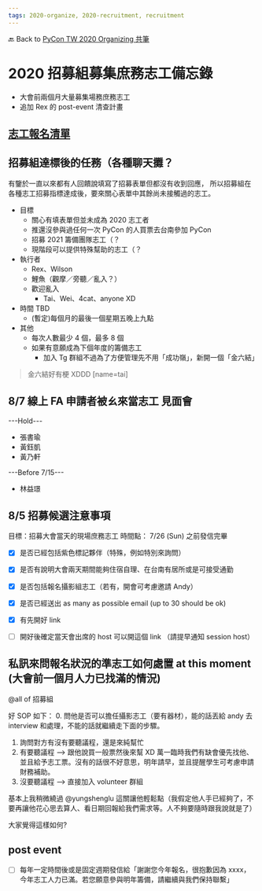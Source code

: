 ```yaml
---
tags: 2020-organize, 2020-recruitment, recruitment
---
```


🔙 Back to [PyCon TW 2020 Organizing 共筆](/5u84SOprTUeQYBR57TH49w)

# 2020 招募組募集庶務志工備忘錄

- 大會前兩個月大量募集場務庶務志工
- 追加 Rex 的 post-event 清查計畫

## [志工報名清單](https://docs.google.com/spreadsheets/d/1vEA9xjZIuRbpw9J1GrveGLkeMz1R9AFrMdv9a9B5tR4/edit#gid=1971857186)

## 招募組達標後的任務（各種聊天攤？
有鑒於一直以來都有人回饋說填寫了招募表單但都沒有收到回應，
所以招募組在各種志工招募指標達成後，要來關心表單中其餘尚未接觸過的志工。

- 目標
    - 關心有填表單但並未成為 2020 志工者
    - 推還沒參與過任何一次 PyCon 的人買票去台南參加 PyCon
    - 招募 2021 籌備團隊志工（？
    - 現階段可以提供特殊幫助的志工（？
- 執行者
    - Rex、Wilson
    - 鯉魚（觀摩／旁聽／亂入？）
    - 歡迎亂入
        - Tai、Wei、4cat、anyone XD
- 時間 TBD
    - (暫定)每個月的最後一個星期五晚上九點
- 其他
    - 每次人數最少 4 個，最多 8 個
    - 如果有意願成為下個年度的籌備志工
        - 加入 Tg 群組不過為了方便管理先不用「成功嶺」，新開一個「金六結」
> 金六結好有梗 XDDD  [name=tai]



## 8/7 線上 FA 申請者被ㄠ來當志工 見面會

---Hold---

* 張書瑜
* 黃鈺凱
* 黃乃軒

---Before 7/15---
* 林益璟


## 8/5 招募候選注意事項

目標：招募大會當天的現場庶務志工
時間點： 7/26 (Sun) 之前發信完畢

- [x] 是否已經包括紫色標記夥伴（特殊，例如特別來詢問）
- [x] 是否有說明大會兩天期間能夠住宿自理、在台南有居所或是可接受通勤
- [x] 是否包括報名攝影組志工（若有，開會可考慮邀請 Andy）
- [x] 是否已經送出 as many as possible email (up to 30 should be ok)
- [x] 有先開好 link
- [ ] 開好後確定當天會出席的 host 可以開這個 link （請提早通知 session host）


## 私訊來問報名狀況的準志工如何處置 at this moment (大會前一個月人力已找滿的情況)

@all of 招募組

好   SOP 如下：
0. 問他是否可以擔任攝影志工（要有器材），能的話丟給 andy 去 interview 和處理，不能的話就繼續走下面的步驟。
1. 詢問對方有沒有要聽議程，還是來純幫忙
2. 有要聽議程 —-> 跟他說買一般票然後來幫 XD  萬一臨時我們有缺會優先找他、並且給予志工票。沒有的話很不好意思，明年請早，並且提醒學生可考慮申請財務補助。
3. 沒要聽議程 —-> 直接加入 volunteer 群組

基本上我稍微繞過 @yungshenglu  這關讓他輕鬆點（我假定他人手已經夠了，不要再讓他花心思去算人、看日期回報給我們需求等。人不夠要隨時跟我說就是了）


大家覺得這樣如何?

## post event
- [ ] 每年一定時間後或是固定週期發信給「謝謝您今年報名，很抱歉因為 xxxx，今年志工人力已滿。若您願意參與明年籌備，請繼續與我們保持聯繫」



